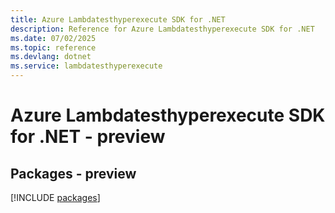 ```yaml
---
title: Azure Lambdatesthyperexecute SDK for .NET
description: Reference for Azure Lambdatesthyperexecute SDK for .NET
ms.date: 07/02/2025
ms.topic: reference
ms.devlang: dotnet
ms.service: lambdatesthyperexecute
---
```

# Azure Lambdatesthyperexecute SDK for .NET - preview
## Packages - preview
[!INCLUDE [packages](lambdatesthyperexecute-index.md)]